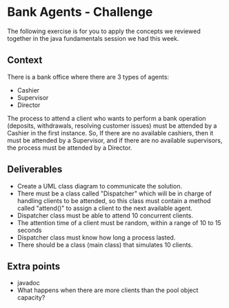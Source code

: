 # Bank Agents - Challenge

The following exercise is for you to apply the concepts we reviewed together in the java fundamentals session we had this week.

## Context
There is a bank office where there are 3 types of agents:

* Cashier
* Supervisor
* Director

The process to attend a client who wants to perform a bank operation (deposits, withdrawals, resolving customer issues) must be attended by a Cashier in the first instance. So, If there are no available cashiers, then it must be attended by a Supervisor, and if there are no available supervisors, the process must be attended by a Director.

## Deliverables

* Create a UML class diagram to communicate the solution.
* There must be a class called "Dispatcher" which will be in charge of handling clients to be attended, so this class must contain a method called "attend()" to assign a client to the next available agent.
* Dispatcher class must be able to attend 10 concurrent clients.
* The attention time of a client must be random, within a range of 10 to 15 seconds
* Dispatcher class must know how long a process lasted.
* There should be a class (main class) that simulates 10 clients.

## Extra points

* javadoc
* What happens when there are more clients than the pool object capacity?
